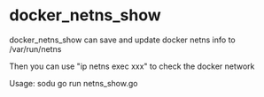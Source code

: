 # docker_netns_show
docker_netns_show can save and update docker netns info to /var/run/netns


Then you can use "ip netns exec xxx" to check the docker network


Usage:
  sodu go run netns_show.go
